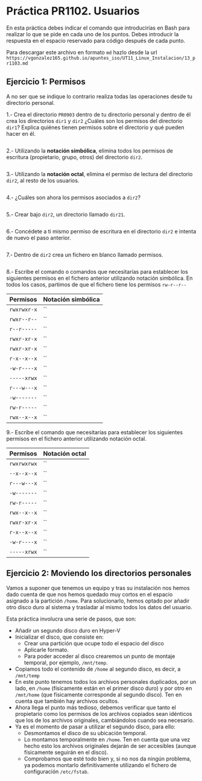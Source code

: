 # Práctica PR1102. Usuarios

En esta práctica debes indicar el comando que introducirías en Bash para realizar lo que se pide en cada uno de los puntos. Debes introducir la respuesta en el espacio reservado para código después de cada punto.

Para descargar este archivo en formato `md` hazlo desde la url `https://vgonzalez165.github.io/apuntes_iso/UT11_Linux_Instalacion/13_pr1103.md`


## Ejercicio 1: Permisos

A no ser que se indique lo contrario realiza todas las operaciones desde tu directorio personal.

1.- Crea el directorio `PR0903` dentro de tu directorio personal y dentro de él crea los directorios `dir1` y `dir2` ¿Cuáles son los permisos del directorio `dir1`? Explica quiénes tienen permisos sobre el directorio y qué pueden hacer en él.

```

```

2.- Utilizando   la   **notación   simbólica**, elimina   todos   los   permisos de   escritura (propietario, grupo, otros) del directorio `dir2`.

```

```

3.-	Utilizando la **notación octal**, elimina el permiso de lectura del directorio `dir2`, al resto de los usuarios.

```

```

4.- ¿Cuáles son ahora los permisos asociados a `dir2`?

```

```

5.- Crear bajo `dir2`, un directorio llamado `dir21`.

```

```

6.- Concédete a ti mismo permiso de escritura en el directorio `dir2` e intenta de nuevo el paso anterior.

```

```

7.- Dentro de `dir2` crea un fichero en blanco llamado permisos.

```

```

8.- Escribe el comando o comandos que necesitarías para establecer los siguientes permisos en el fichero anterior utilizando notación simbólica. En todos los casos, partimos de que el fichero tiene los permisos `rw-r--r--`

| Permisos      | Notación simbólica    |
| ------------- | --------------------- |
| `rwxrwxr-x`   | ``                    |     
| `rwxr--r--`   | ``                    |     
| `r--r-----`   | ``                    |     
| `rwxr-xr-x`   | ``                    |     
| `rwxr-xr-x`   | ``                    |     
| `r-x--x--x`   | ``                    |     
| `-w-r----x`   | ``                    |     
| `-----xrwx`   | ``                    |     
| `r---w---x`   | ``                    |     
| `-w-------`   | ``                    |     
| `rw-r-----`   | ``                    |     
| `rwx--x--x`   | ``                    |     

9.- Escribe el comando que necesitarías para establecer los siguientes permisos en el fichero anterior utilizando notación octal.

| Permisos      | Notación octal        |
| ------------- | --------------------- |
| `rwxrwxrwx`   | ``                    |
| `--x--x--x`   | ``                    |
| `r---w---x`   | ``                    |
| `-w-------`   | ``                    |
| `rw-r-----`   | ``                    |
| `rwx--x--x`   | ``                    |
| `rwxr-xr-x`   | ``                    |
| `r-x--x--x`   | ``                    |
| `-w-r----x`   | ``                    |
| `-----xrwx`   | ``                    |


## Ejercicio 2: Moviendo los directorios personales

Vamos a suponer que tenemos un equipo y tras su instalación nos hemos dado cuenta de que nos hemos quedado muy cortos en el espacio asignado a la partición `/home`. Para solucionarlo, hemos optado por añadir otro disco duro al sistema y trasladar al mismo todos los datos del usuario. 

Esta práctica involucra una serie de pasos, que son:

- Añadir un segundo disco duro en Hyper-V
- Inicializar el disco, que consiste en:
    - Crear una partición que ocupe todo el espacio del disco
    - Aplicarle formato.
    - Para poder acceder al disco crearemos un punto de montaje temporal, por ejemplo, `/mnt/temp`. 
- Copiamos todo el contenido de `/home` al segundo disco, es decir, a `/mnt/temp`
- En este punto tenemos todos los archivos personales duplicados, por un lado, en `/home` (físicamente están en el primer disco duro) y por otro en `/mnt/home` (que físicamente corresponde al segundo disco). Ten en cuenta que también hay archivos ocultos.
- Ahora llega el punto más tedioso, debemos verificar que tanto el propietario como los permisos de los archivos copiados sean idénticos que los de los archivos originales, cambiándolos cuando sea necesario.
- Ya es el momento de pasar a utilizar el segundo disco, para ello:
    - Desmontamos el disco de su ubicación temporal.
    - Lo montamos temporalmente en `/home`. Ten en cuenta que una vez hecho esto los archivos originales dejarán de ser accesibles (aunque físicamente seguirán en el disco).
    - Comprobamos que esté todo bien y, si no nos da ningún problema, ya podemos montarlo definitivamente utilizando el fichero de configuración `/etc/fstab`.

